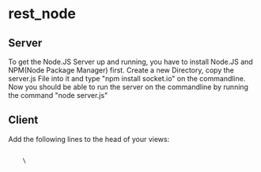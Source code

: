 rest_node
=========


## Server
  To get the Node.JS Server up and running, you have to install Node.JS and NPM(Node Package Manager) first.
  Create a new Directory, copy the server.js File into it and type "npm install socket.io" on the commandline.
  Now you should be able to run the server on the commandline by running the command "node server.js"
  
## Client
  Add the following lines to the head of your views:
  <pre><code>
    \<script src="http://localhost:9000/socket.io/socket.io.js"\>\</script\>
    \<script type="text/javascript" src="js/script.js"\>\</script\>
    \<script src="http://ajax.googleapis.com/ajax/libs/jquery/1.8.2/jquery.min.js"\>\</script\>
  </code></pre>
  
  Make sure that your Stream Element contains the id "stream"
  
## Detailed Instructions
  You can find a more detailed description of the setup under the following Blogpost:
  
  [Use Node.JS as a Rest Remote Service](http://blog.wolfgang-vogl.com/?p=589)
